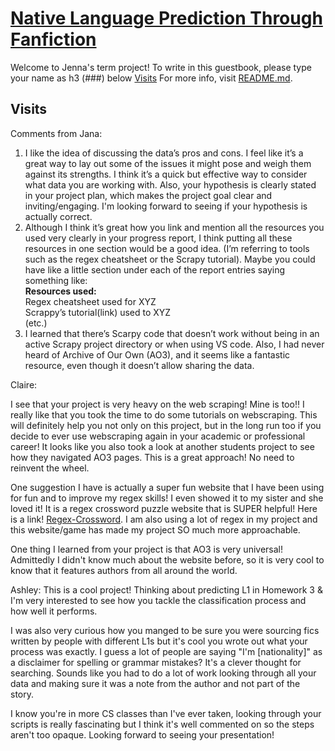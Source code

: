 # [Native Language Prediction Through Fanfiction](https://github.com/Data-Science-for-Linguists-2025/Native-Language-Prediction-Through-Fanfiction)

Welcome to Jenna's term project! To write in this guestbook, please type your name as h3 (###) below [Visits](#Visits)
For more info, visit [README.md](https://github.com/Data-Science-for-Linguists-2025/Native-Language-Prediction-Through-Fanfiction/blob/main/README.md).

## Visits
Comments from Jana:
1. I like the idea of discussing the data’s pros and cons. I feel like it’s a great way to lay out some of the issues it might pose and weigh them against its strengths. I think it’s a quick but effective way to consider what data you are working with. Also, your hypothesis is clearly stated in your project plan, which makes the project goal clear and inviting/engaging. I'm looking forward to seeing if your hypothesis is actually correct. 
2. Although I think it’s great how you link and mention all the resources you used very clearly in your progress report, I think putting all these resources in one section would be a good idea. (I’m referring to tools such as the regex cheatsheet or the Scrapy tutorial). Maybe you could have like a little section under each of the report entries saying something like:\
**Resources used:**\
Regex cheatsheet used for XYZ\
Scrappy’s tutorial(link) used to XYZ\
(etc.)
3. I learned that there’s Scarpy code that doesn’t work without being in an active Scrapy project directory or when using VS code. Also, I had never heard of Archive of Our Own (AO3), and it seems like a fantastic resource, even though it doesn’t allow sharing the data.  

Claire:

I see that your project is very heavy on the web scraping! Mine is too!! I really like that you took the time to do some tutorials on webscraping. This will definitely help you not only on this project, but in the long run too if you decide to ever use webscraping again in your academic or professional career! It looks like you also took a look at another students project to see how they navigated AO3 pages. This is a great approach! No need to reinvent the wheel.

One suggestion I have is actually a super fun website that I have been using for fun and to improve my regex skills! I even showed it to my sister and she loved it! It is a regex crossword puzzle website that is SUPER helpful! Here is a link! [Regex-Crossword](https://regexcrossword.com). I am also using a lot of regex in my project and this website/game has made my project SO much more approachable.

One thing I learned from your project is that AO3 is very universal! Admittedly I didn't know much about the website before, so it is very cool to know that it features authors from all around the world.


Ashley:
This is a cool project! Thinking about predicting L1 in Homework 3 & I'm very interested to see how you tackle the classification process and how well it performs.

I was also very curious how you manged to be sure you were sourcing fics written by people with different L1s but it's cool you wrote out what your process was exactly. 
I guess a lot of people are saying "I'm [nationality]" as a disclaimer for spelling or grammar mistakes? It's a clever thought for searching.
Sounds like you had to do a lot of work looking through all your data and making sure it was a note from the author and not part of the story. 

I know you're in more CS classes than I've ever taken, looking through your scripts is really fascinating but I think it's well commented on so the steps aren't too opaque. 
Looking forward to seeing your presentation!
